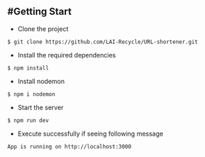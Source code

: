 #Getting Start
---
- Clone the project
```
$ git clone https://github.com/LAI-Recycle/URL-shortener.git
```
- Install the required dependencies
```
$ npm install
```
- Install nodemon
```
$ npm i nodemon
```
- Start the server
```
$ npm run dev
```
- Execute successfully if seeing following message
```
App is running on http://localhost:3000
```